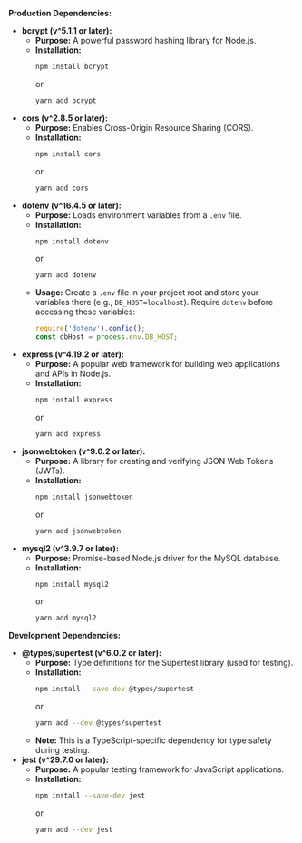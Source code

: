 **Production Dependencies:**

* **bcrypt (v^5.1.1 or later):**
  - **Purpose:** A powerful password hashing library for Node.js.
  - **Installation:**
    ```bash
    npm install bcrypt
    ```
    or
    ```bash
    yarn add bcrypt
    ```
* **cors (v^2.8.5 or later):**
  - **Purpose:** Enables Cross-Origin Resource Sharing (CORS).
  - **Installation:**
    ```bash
    npm install cors
    ```
    or
    ```bash
    yarn add cors
    ```
* **dotenv (v^16.4.5 or later):**
  - **Purpose:** Loads environment variables from a `.env` file.
  - **Installation:**
    ```bash
    npm install dotenv
    ```
    or
    ```bash
    yarn add dotenv
    ```
  - **Usage:** Create a `.env` file in your project root and store your variables there (e.g., `DB_HOST=localhost`). Require `dotenv` before accessing these variables:
    ```javascript
    require('dotenv').config();
    const dbHost = process.env.DB_HOST;
    ```
* **express (v^4.19.2 or later):**
  - **Purpose:** A popular web framework for building web applications and APIs in Node.js.
  - **Installation:**
    ```bash
    npm install express
    ```
    or
    ```bash
    yarn add express
    ```
* **jsonwebtoken (v^9.0.2 or later):**
  - **Purpose:** A library for creating and verifying JSON Web Tokens (JWTs).
  - **Installation:**
    ```bash
    npm install jsonwebtoken
    ```
    or
    ```bash
    yarn add jsonwebtoken
    ```
* **mysql2 (v^3.9.7 or later):**
  - **Purpose:** Promise-based Node.js driver for the MySQL database.
  - **Installation:**
    ```bash
    npm install mysql2
    ```
    or
    ```bash
    yarn add mysql2
    ```

**Development Dependencies:**

* **@types/supertest (v^6.0.2 or later):**
  - **Purpose:** Type definitions for the Supertest library (used for testing).
  - **Installation:**
    ```bash
    npm install --save-dev @types/supertest
    ```
    or
    ```bash
    yarn add --dev @types/supertest
    ```
  - **Note:** This is a TypeScript-specific dependency for type safety during testing.
* **jest (v^29.7.0 or later):**
  - **Purpose:** A popular testing framework for JavaScript applications.
  - **Installation:**
    ```bash
    npm install --save-dev jest
    ```
    or
    ```bash
    yarn add --dev jest
    ```
